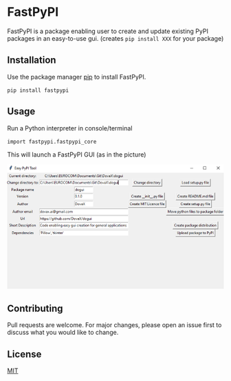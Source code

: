 # FastPyPI

FastPyPI is a package enabling user to create and update existing PyPI packages in an easy-to-use gui. 
(creates ```pip install XXX``` for your package)

## Installation

Use the package manager [pip](https://pip.pypa.io/en/stable/) to install FastPyPI.

```
pip install fastpypi
```

## Usage

Run a Python interpreter in console/terminal
```
import fastpypi.fastpypi_core
```
This will launch a FastPyPI GUI (as in the picture)


![alt text](https://github.com/DovaX/easypypi/blob/master/easypypi_tool.png?raw=true)


## Contributing
Pull requests are welcome. For major changes, please open an issue first to discuss what you would like to change.

## License
[MIT](https://choosealicense.com/licenses/mit/)


